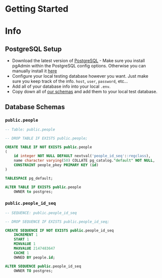 # Getting Started

# Info

## PostgreSQL Setup

- Download the latest version of [PostgreSQL](https://www.postgresql.org/download/) - Make sure you install pgAdmin within the PostgreSQL config options. Otherwise you can manually install it [here](https://www.pgadmin.org/)
- Configure your local testing database however you want. Just make sure you keep track of the info. `host`, `user`, `password`, etc...
- Add all of your database info into your local `.env`. 
- Copy down all of [our schemas](https://github.com/Minuteman-PWD-2025/Biotech-CSI-Server/edit/psql-implmentation/README.md#database-schemas) and add them to your local test database.

## Database Schemas

### `public.people`
```sql
-- Table: public.people

-- DROP TABLE IF EXISTS public.people;

CREATE TABLE IF NOT EXISTS public.people
(
    id integer NOT NULL DEFAULT nextval('people_id_seq'::regclass),
    name character varying(50) COLLATE pg_catalog."default" NOT NULL,
    CONSTRAINT people_pkey PRIMARY KEY (id)
)

TABLESPACE pg_default;

ALTER TABLE IF EXISTS public.people
    OWNER to postgres;
```
### `public.people_id_seq`
```sql
-- SEQUENCE: public.people_id_seq

-- DROP SEQUENCE IF EXISTS public.people_id_seq;

CREATE SEQUENCE IF NOT EXISTS public.people_id_seq
    INCREMENT 1
    START 1
    MINVALUE 1
    MAXVALUE 2147483647
    CACHE 1
    OWNED BY people.id;

ALTER SEQUENCE public.people_id_seq
    OWNER TO postgres;
```
